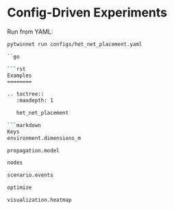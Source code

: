 # Config-Driven Experiments

Run from YAML:
```bash
pytwinnet run configs/het_net_placement.yaml

``go

```rst
Examples
========

.. toctree::
   :maxdepth: 1

   het_net_placement

```markdown
Keys
environment.dimensions_m

propagation.model

nodes

scenario.events

optimize

visualization.heatmap